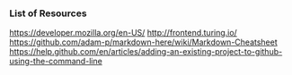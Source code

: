### List of Resources
https://developer.mozilla.org/en-US/
http://frontend.turing.io/
https://github.com/adam-p/markdown-here/wiki/Markdown-Cheatsheet
https://help.github.com/en/articles/adding-an-existing-project-to-github-using-the-command-line